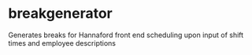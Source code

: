 # breakgenerator
Generates breaks for Hannaford front end scheduling upon input of shift times and employee descriptions
